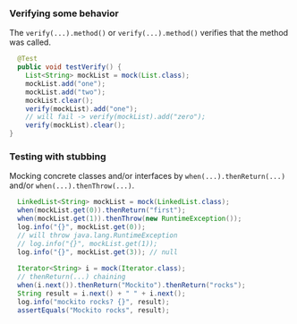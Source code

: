 ### Verifying some behavior
The `verify(...).method()` or `verify(...).method()` verifies that the method was called.
```java
  @Test
  public void testVerify() {
    List<String> mockList = mock(List.class);
    mockList.add("one");
    mockList.add("two");
    mockList.clear();
    verify(mockList).add("one");
    // will fail -> verify(mockList).add("zero");
    verify(mockList).clear();
}
```

### Testing with stubbing
Mocking concrete classes and/or interfaces by `when(...).thenReturn(...)` and/or `when(...).thenThrow(...)`.
```java
  LinkedList<String> mockList = mock(LinkedList.class);
  when(mockList.get(0)).thenReturn("first");
  when(mockList.get(1)).thenThrow(new RuntimeException());
  log.info("{}", mockList.get(0));
  // will throw java.lang.RuntimeException
  // log.info("{}", mockList.get(1));
  log.info("{}", mockList.get(3)); // null
  
  Iterator<String> i = mock(Iterator.class);
  // thenReturn(...) chaining
  when(i.next()).thenReturn("Mockito").thenReturn("rocks");
  String result = i.next() + " " + i.next();
  log.info("mockito rocks? {}", result);
  assertEquals("Mockito rocks", result);
```
